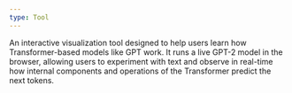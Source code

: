 ```yaml
---
type: Tool
---
```


An interactive visualization tool designed to help users learn how Transformer-based models like GPT work. It runs a live GPT-2 model in the browser, allowing users to experiment with text and observe in real-time how internal components and operations of the Transformer predict the next tokens.